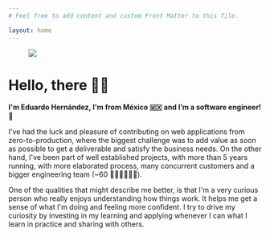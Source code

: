 ```yaml
---
# Feel free to add content and custom Front Matter to this file.

layout: home
---
```

<figure class="avatar">
  <img src="{{ "/images/me.jpg" }}" loading="lazy" />
</figure>

<h1> Hello, there 👋🏽 </h1>

<b>I'm Eduardo Hernández, I'm from México 🇲🇽 and I’m a software engineer! 👾</b>

I've had the luck and pleasure of contributing on web applications from zero-to-production, where
the biggest challenge was to add value as soon as possible to get a deliverable and satisfy the
business needs. On the other hand, I've been part of well established projects, with more than
5 years running, with more elaborated process, many concurrent customers and a bigger engineering
team  (~60 👨🏽‍💻👩🏻‍💻).

One of the qualities that might describe me better, is that I'm a very curious person who really
enjoys understanding how things work. It helps me get a sense of what I'm doing and feeling  more
confident. I try to drive my curiosity by investing in my learning and applying whenever I can what
I learn in practice and sharing with others.

